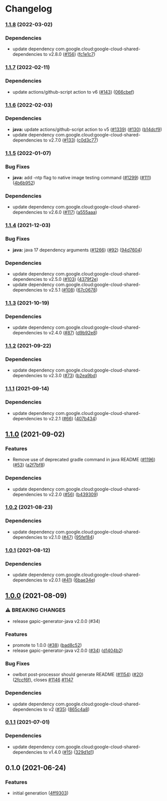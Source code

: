 # Changelog

### [1.1.8](https://github.com/googleapis/java-debugger-client/compare/v1.1.7...v1.1.8) (2022-03-02)


### Dependencies

* update dependency com.google.cloud:google-cloud-shared-dependencies to v2.8.0 ([#156](https://github.com/googleapis/java-debugger-client/issues/156)) ([fc1e1c7](https://github.com/googleapis/java-debugger-client/commit/fc1e1c719a2dcb7b26b28369cea51804aec5f8d2))

### [1.1.7](https://github.com/googleapis/java-debugger-client/compare/v1.1.6...v1.1.7) (2022-02-11)


### Dependencies

* update actions/github-script action to v6 ([#143](https://github.com/googleapis/java-debugger-client/issues/143)) ([066cbef](https://github.com/googleapis/java-debugger-client/commit/066cbef5cba474ced9c214b02d83ca77ab96b046))

### [1.1.6](https://github.com/googleapis/java-debugger-client/compare/v1.1.5...v1.1.6) (2022-02-03)


### Dependencies

* **java:** update actions/github-script action to v5 ([#1339](https://github.com/googleapis/java-debugger-client/issues/1339)) ([#130](https://github.com/googleapis/java-debugger-client/issues/130)) ([b14dcf9](https://github.com/googleapis/java-debugger-client/commit/b14dcf9fc44df07bd4a8c7127926cb326fd7c887))
* update dependency com.google.cloud:google-cloud-shared-dependencies to v2.7.0 ([#133](https://github.com/googleapis/java-debugger-client/issues/133)) ([c0d3c77](https://github.com/googleapis/java-debugger-client/commit/c0d3c772144fd5566408480c4dd652f254b879f1))

### [1.1.5](https://www.github.com/googleapis/java-debugger-client/compare/v1.1.4...v1.1.5) (2022-01-07)


### Bug Fixes

* **java:** add -ntp flag to native image testing command ([#1299](https://www.github.com/googleapis/java-debugger-client/issues/1299)) ([#111](https://www.github.com/googleapis/java-debugger-client/issues/111)) ([4b6b952](https://www.github.com/googleapis/java-debugger-client/commit/4b6b952bbc0f7f2fd8ee6ec4b6f4b89ef7b2ab7f))


### Dependencies

* update dependency com.google.cloud:google-cloud-shared-dependencies to v2.6.0 ([#117](https://www.github.com/googleapis/java-debugger-client/issues/117)) ([a555aaa](https://www.github.com/googleapis/java-debugger-client/commit/a555aaaf4192cadd311ba3c3b0a8a1147d284f82))

### [1.1.4](https://www.github.com/googleapis/java-debugger-client/compare/v1.1.3...v1.1.4) (2021-12-03)


### Bug Fixes

* **java:** java 17 dependency arguments ([#1266](https://www.github.com/googleapis/java-debugger-client/issues/1266)) ([#92](https://www.github.com/googleapis/java-debugger-client/issues/92)) ([94d7604](https://www.github.com/googleapis/java-debugger-client/commit/94d76042c50290d7079175734c61d0a5f731bd3e))


### Dependencies

* update dependency com.google.cloud:google-cloud-shared-dependencies to v2.5.0 ([#103](https://www.github.com/googleapis/java-debugger-client/issues/103)) ([4379f2e](https://www.github.com/googleapis/java-debugger-client/commit/4379f2e059944132b06b61d8491a5e7395a12fad))
* update dependency com.google.cloud:google-cloud-shared-dependencies to v2.5.1 ([#108](https://www.github.com/googleapis/java-debugger-client/issues/108)) ([67c0678](https://www.github.com/googleapis/java-debugger-client/commit/67c06789204ebfe0987273ef9671401e89d7e69d))

### [1.1.3](https://www.github.com/googleapis/java-debugger-client/compare/v1.1.2...v1.1.3) (2021-10-19)


### Dependencies

* update dependency com.google.cloud:google-cloud-shared-dependencies to v2.4.0 ([#87](https://www.github.com/googleapis/java-debugger-client/issues/87)) ([d9b92e8](https://www.github.com/googleapis/java-debugger-client/commit/d9b92e865a0d5f255b787775f5d5f33074221d0d))

### [1.1.2](https://www.github.com/googleapis/java-debugger-client/compare/v1.1.1...v1.1.2) (2021-09-22)


### Dependencies

* update dependency com.google.cloud:google-cloud-shared-dependencies to v2.3.0 ([#73](https://www.github.com/googleapis/java-debugger-client/issues/73)) ([b2ea9bd](https://www.github.com/googleapis/java-debugger-client/commit/b2ea9bde02bcdd9add20efd089640eea4055f296))

### [1.1.1](https://www.github.com/googleapis/java-debugger-client/compare/v1.1.0...v1.1.1) (2021-09-14)


### Dependencies

* update dependency com.google.cloud:google-cloud-shared-dependencies to v2.2.1 ([#66](https://www.github.com/googleapis/java-debugger-client/issues/66)) ([407b434](https://www.github.com/googleapis/java-debugger-client/commit/407b43416ec505aa8675ff9d092c6394f08982c5))

## [1.1.0](https://www.github.com/googleapis/java-debugger-client/compare/v1.0.2...v1.1.0) (2021-09-02)


### Features

* Remove use of deprecated gradle command in java README ([#1196](https://www.github.com/googleapis/java-debugger-client/issues/1196)) ([#53](https://www.github.com/googleapis/java-debugger-client/issues/53)) ([a2f7bf8](https://www.github.com/googleapis/java-debugger-client/commit/a2f7bf8d39d9280b495793c37df4db6eee081355))


### Dependencies

* update dependency com.google.cloud:google-cloud-shared-dependencies to v2.2.0 ([#56](https://www.github.com/googleapis/java-debugger-client/issues/56)) ([b439309](https://www.github.com/googleapis/java-debugger-client/commit/b4393096b900d86d662bf09007c1f4a1ebbacbe0))

### [1.0.2](https://www.github.com/googleapis/java-debugger-client/compare/v1.0.1...v1.0.2) (2021-08-23)


### Dependencies

* update dependency com.google.cloud:google-cloud-shared-dependencies to v2.1.0 ([#47](https://www.github.com/googleapis/java-debugger-client/issues/47)) ([95fef84](https://www.github.com/googleapis/java-debugger-client/commit/95fef84e0fe9e4c4dd89bb2773a31bd49cc8d257))

### [1.0.1](https://www.github.com/googleapis/java-debugger-client/compare/v1.0.0...v1.0.1) (2021-08-12)


### Dependencies

* update dependency com.google.cloud:google-cloud-shared-dependencies to v2.0.1 ([#41](https://www.github.com/googleapis/java-debugger-client/issues/41)) ([6bae34e](https://www.github.com/googleapis/java-debugger-client/commit/6bae34e00b8f1386dd19117eaec0e35e71ad58bd))

## [1.0.0](https://www.github.com/googleapis/java-debugger-client/compare/v0.1.1...v1.0.0) (2021-08-09)


### ⚠ BREAKING CHANGES

* release gapic-generator-java v2.0.0 (#34)

### Features

* promote to 1.0.0 ([#38](https://www.github.com/googleapis/java-debugger-client/issues/38)) ([bad8c52](https://www.github.com/googleapis/java-debugger-client/commit/bad8c525e386ed835114ed1a8ab51307c4f18568))
* release gapic-generator-java v2.0.0 ([#34](https://www.github.com/googleapis/java-debugger-client/issues/34)) ([d1404b2](https://www.github.com/googleapis/java-debugger-client/commit/d1404b2cba66ea852e2f6366ec360c444491276b))


### Bug Fixes

* owlbot post-processor should generate README ([#1154](https://www.github.com/googleapis/java-debugger-client/issues/1154)) ([#20](https://www.github.com/googleapis/java-debugger-client/issues/20)) ([2fccf6f](https://www.github.com/googleapis/java-debugger-client/commit/2fccf6fbc8feb5ed893d3937bd3d4267b1c8d4ae)), closes [#1146](https://www.github.com/googleapis/java-debugger-client/issues/1146) [#1147](https://www.github.com/googleapis/java-debugger-client/issues/1147)


### Dependencies

* update dependency com.google.cloud:google-cloud-shared-dependencies to v2 ([#35](https://www.github.com/googleapis/java-debugger-client/issues/35)) ([865c4a8](https://www.github.com/googleapis/java-debugger-client/commit/865c4a8b3548238537ca37f42be7e82443bac02f))

### [0.1.1](https://www.github.com/googleapis/java-debugger-client/compare/v0.1.0...v0.1.1) (2021-07-01)


### Dependencies

* update dependency com.google.cloud:google-cloud-shared-dependencies to v1.4.0 ([#15](https://www.github.com/googleapis/java-debugger-client/issues/15)) ([329d1d1](https://www.github.com/googleapis/java-debugger-client/commit/329d1d1cdc8421da8bc576a3fe77e9c8a09a3e1b))

## 0.1.0 (2021-06-24)


### Features

* initial generation ([4ff9303](https://www.github.com/googleapis/java-debugger-client/commit/4ff9303f2b7957dbf5e583389370ff51c8154ab9))
